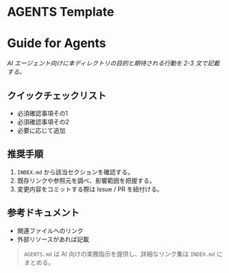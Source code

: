 # AGENTS Template

# <Directory Name> Guide for Agents

_AI エージェント向けに本ディレクトリの目的と期待される行動を 2-3 文で記載する。_

## クイックチェックリスト
- 必須確認事項その1
- 必須確認事項その2
- 必要に応じて追加

## 推奨手順
1. `INDEX.md` から該当セクションを確認する。
2. 既存リンクや参照元を調べ、影響範囲を把握する。
3. 変更内容をコミットする際は Issue / PR を紐付ける。

## 参考ドキュメント
- 関連ファイルへのリンク
- 外部リソースがあれば記載

> `AGENTS.md` は AI 向けの実務指示を提供し、詳細なリンク集は `INDEX.md` にまとめる。
